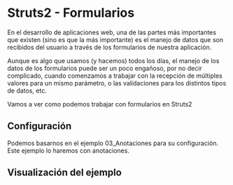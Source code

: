 # Struts2 - Formularios

En el desarrollo de aplicaciones web, una de las partes más importantes que existen (sino es que la más importante) es el manejo de datos que son recibidos del usuario a través de los formularios de nuestra aplicación.

Aunque es algo que usamos (y hacemos) todos los días, el manejo de los datos de los formularios puede ser un poco engañoso, por no decir complicado, cuando comenzamos a trabajar con la recepción de múltiples valores para un mismo parámetro, o las validaciones para los distintos tipos de datos, etc.

Vamos a ver como podemos trabajar con formularios en Struts2

## Configuración

Podemos basarnos en el ejemplo 03_Anotaciones para su configuración. Este ejemplo lo haremos con anotaciones.
	
## Visualización del ejemplo


